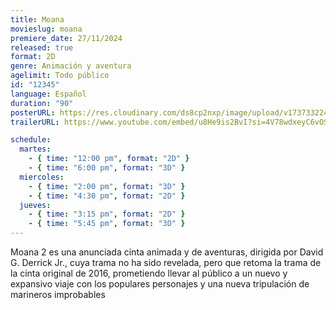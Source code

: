 ```yaml
---
title: Moana
movieslug: moana
premiere_date: 27/11/2024
released: true
format: 2D
genre: Animación y aventura
agelimit: Todo público
id: "12345"
language: Español
duration: "90"
posterURL: https://res.cloudinary.com/ds8cp2nxp/image/upload/v1737332242/FakeCIne/6132024-09-29_edd8ek.webp
trailerURL: https://www.youtube.com/embed/u8He9is2BvI?si=4V78wdxeyC6vOS2U

schedule:
  martes:
    - { time: "12:00 pm", format: "2D" }
    - { time: "6:00 pm", format: "3D" }
  miercoles:
    - { time: "2:00 pm", format: "3D" }
    - { time: "4:30 pm", format: "2D" }
  jueves:
    - { time: "3:15 pm", format: "2D" }
    - { time: "5:45 pm", format: "3D" }
---
```


Moana 2 es una anunciada cinta animada y de aventuras, dirigida por David G. Derrick Jr., cuya trama no ha sido revelada, pero que retoma la trama de la cinta original de 2016, prometiendo llevar al público a un nuevo y expansivo viaje con los populares personajes y una nueva tripulación de marineros improbables
